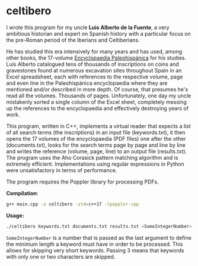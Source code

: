 # celtibero

I wrote this program for my uncle __Luis Alberto de la Fuente__, a very ambitious historian and expert on Spanish history with a particular focus on the pre-Roman period of the Iberians and Celtiberians.

He has studied this era intensively for many years and has used, among other books, the 17-volume [Encyclopaedia Paleohispánica](https://ifc-ojs.es/index.php/palaeohispanica) for his studies. Luis Alberto catalogued tens of thousands of inscriptions on coins and gravestones found at numerous excavation sites throughout Spain in an Excel spreadsheet, each with references to the respective volume, page and even line in the Paleohispánica encyclopaedia where they are mentioned and/or described in more depth. Of course, that presumes he's read all the volumes. Thousands of pages. Unfortunately, one day my uncle mistakenly sorted a single column of the Excel sheet, completely messing up the references to the encyclopaedia and effectively destroying years of work.

This program, written in C++, implements a virtual reader that expects a list of all search terms (the inscriptions) in an input file (keywords.txt), it then opens the 17 volumes of the encyclopaedia (PDF files) one after the other (documents.txt), looks for the search terms page by page and line by line and writes the reference (volume, page, line) to an output file (results.txt). The program uses the Aho Corasick pattern matching algorithm and is extremely efficient. Implementations using regular expressions in Python were unsatisfactory in terms of performance.

The program requires the Poppler library for processing PDFs.

__Compilation__:

```bash
g++ main.cpp -o celtibero -std=c++17 -lpoppler-cpp
```

__Usage:__

```bash
./celtibero keywords.txt documents.txt results.txt <SomeIntegerNumber>
```

`SomeIntegerNumber` is a number that is passed as the last argument to define the minimum length a keyword must have in order to be processed. This allows for skipping very short keywords. Passing 3 means that keywords with only one or two characters are skipped.
